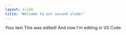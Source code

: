 ```yaml
---
layout: slide
title: "Welcome to our second slide!"
---
```

Your text
This was edited!
And now I'm editing in VS Code